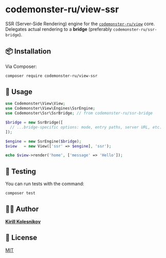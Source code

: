 # codemonster-ru/view-ssr

SSR (Server-Side Rendering) engine for the [`codemonster-ru/view`](https://github.com/codemonster-ru/view) core.
Delegates actual rendering to a **bridge** (preferably `codemonster-ru/ssr-bridge`).

## 📦 Installation

Via Composer:

```bash
composer require codemonster-ru/view-ssr
```

## 🚀 Usage

```php
use Codemonster\View\View;
use Codemonster\View\Engines\SsrEngine;
use Codemonster\Ssr\SsrBridge; // from codemonster-ru/ssr-bridge

$bridge = new SsrBridge([
  // ...bridge-specific options: mode, entry paths, server URL, etc.
]);

$engine = new SsrEngine($bridge);
$view   = new View(['ssr' => $engine], 'ssr');

echo $view->render('home', ['message' => 'Hello']);
```

## 🧪 Testing

You can run tests with the command:

```bash
composer test
```

## 👨‍💻 Author

[**Kirill Kolesnikov**](https://github.com/KolesnikovKirill)

## 📜 License

[MIT](https://github.com/codemonster-ru/view-ssr/blob/main/LICENSE)
